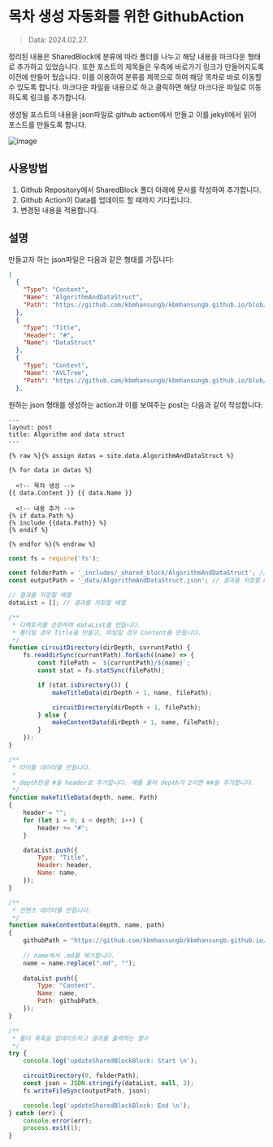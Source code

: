 # 목차 생성 자동화를 위한 GithubAction
> Data: 2024.02.27.

정리된 내용은 SharedBlock에 분류에 따라 폴더를 나누고 해당 내용을 마크다운 형태로 추가하고 있었습니다. 또한 포스트의 제목들은 우측에 바로가기 링크가 만들어지도록 이전에 만들어 뒀습니다. 이를 이용하여 분류를 제목으로 하여 해당 목차로 바로 이동할 수 있도록 합니다. 마크다운 파일을 내용으로 하고 클릭하면 해당 마크다운 파일로 이동하도록 링크를 추가합니다.

생성될 포스트의 내용을 json파일로 github action에서 만들고 이를 jekyll에서 읽어 포스트를 만들도록 합니다.

![image](https://github.com/kbmhansungb/kbmhansungb.github.io/assets/56149613/5e7a79d7-2c52-48a7-883c-0620ff965b49)

## 사용방법
1. Github Repository에서 SharedBlock 폴더 아래에 문서를 작성하여 추가합니다.
2. Github Action이 Data를 업데이트 할 때까지 기다립니다.
3. 변경된 내용을 적용합니다.

## 설명
만들고자 하는 json파일은 다음과 같은 형태를 가집니다:

```json
[
  {
    "Type": "Content",
    "Name": "AlgorithmAndDataStruct",
    "Path": "https://github.com/kbmhansungb/kbmhansungb.github.io/blob/master/_includes/_shared_block/AlgorithmAndDataStruct/AlgorithmAndDataStruct.md"
  },
  {
    "Type": "Title",
    "Header": "#",
    "Name": "DataStruct"
  },
  {
    "Type": "Content",
    "Name": "AVLTree",
    "Path": "https://github.com/kbmhansungb/kbmhansungb.github.io/blob/master/_includes/_shared_block/AlgorithmAndDataStruct/DataStruct/AVLTree.md"
  },
```

원하는 json 형태를 생성하는 action과 이를 보여주는 post는 다음과 같이 작성합니다:
```liquid
---
layout: post
title: Algorithm and data struct
---

{% raw %}{% assign datas = site.data.AlgorithmAndDataStruct %}

{% for data in datas %}

  <!-- 목차 생성 -->
{{ data.Content }} {{ data.Name }}

  <!-- 내용 추가 -->
{% if data.Path %}
{% include {{data.Path}} %}
{% endif %}

{% endfor %}{% endraw %}
``` 

```js
const fs = require('fs');

const folderPath = '_includes/_shared_block/AlgorithmAndDataStruct'; // 업데이트하려는 폴더의 경로
const outputPath = '_data/AlgorithmAndDataStruct.json'; // 결과를 저장할 Markdown 파일 경로

// 결과를 저장할 배열
dataList = []; // 결과를 저장할 배열

/**
 * 디렉토리를 순환하며 dataList를 만듭니다.
 * 폴더일 경우 Title을 만들고, 파일일 경우 Content를 만듭니다.
 */
function circuitDirectory(dirDepth, curruntPath) {
    fs.readdirSync(curruntPath).forEach((name) => {
        const filePath = `${curruntPath}/${name}`;
        const stat = fs.statSync(filePath);

        if (stat.isDirectory()) {
            makeTitleData(dirDepth + 1, name, filePath);

            circuitDirectory(dirDepth + 1, filePath);
        } else {
            makeContentData(dirDepth + 1, name, filePath);
        }
    });
}

/**
 * 타이틀 데이터를 만듭니다.
 * 
 * depth만큼 #을 header로 추가합니다. 예를 들어 depth가 2이면 ##을 추가합니다.
 */
function makeTitleData(depth, name, Path)
{
    header = "";
    for (let i = 0; i < depth; i++) {
        header += "#";
    }

    dataList.push({
        Type: "Title",
        Header: header,
        Name: name,
    });
}

/** 
 * 컨텐츠 데이터를 만듭니다.
 */
function makeContentData(depth, name, path)
{
    githubPath = "https://github.com/kbmhansungb/kbmhansungb.github.io/blob/master/" + path;
    
    // name에서 .md를 제거합니다.
    name = name.replace(".md", "");
    
    dataList.push({
        Type: "Content",
        Name: name,
        Path: githubPath,
    });
}

/**
 * 폴더 목록을 업데이트하고 결과를 출력하는 함수
 */
try {
    console.log('updateSharedBlockBlock: Start \n');

    circuitDirectory(0, folderPath);
    const json = JSON.stringify(dataList, null, 2);
    fs.writeFileSync(outputPath, json);

    console.log('updateSharedBlockBlock: End \n');
} catch (err) {
    console.error(err);
    process.exit(1);
}
```
